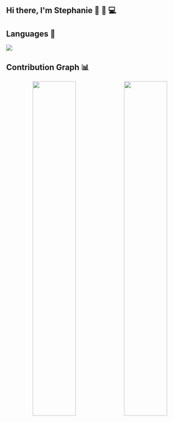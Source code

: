 ## Hi there,  I'm Stephanie 👋 👩 💻

## Languages 📝
<img
     src="https://github-readme-stats.vercel.app/api/top-langs/?username=stephyswe&layout=compact&theme=tokyonight"
     />
     
## Contribution Graph 📊
<p align="center">
  <img width="48%" src="https://github-readme-stats.vercel.app/api?username=stephyswe&show_icons=true&theme=tokyonight" />
  <img width="48%" src="https://github-readme-streak-stats.herokuapp.com/?user=stephyswe&theme=tokyonight" />
</p>
